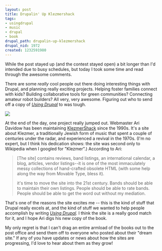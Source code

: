 ```yaml
--- 
layout: post
title: Drupalin' Up Klezmershack
tags: 
- usingdrupal
- music
- drupal
- book
drupal_path: drupalin-up-klezmershack
drupal_nid: 1972
created: 1232591980
---
```

While the post stayed up (and the contest stayed open) a bit longer than I'd intended due to busy schedules, but today I took some time and read through the awesome comments.



There are some <em>really</em> cool people out there doing interesting things with Drupal, and planning really exciting projects. Helping foster families connect with kids? Building collaborative tools for green communities? Connecting amateur robot builders? All very, very awesome. Figuring out who to send off a copy of <em><a href="http://www.amazon.com/exec/obidos/ASIN/0596515804/viaposit-20">Using Drupal</a></em> to was tough.



<a href="http://www.klezmershack.com">![](/files/klemzershack.png)</a>



At the end of the day, one project really jumped out. Webmaster Ari Davidow has been maintaining <a href="http://www.klezmershack.com">KlezmerShack</a> since the 1990s. It's a site about Klezmer, a traditionally Jewish form of music that spent a couple of centuries under the radar, and experienced a revival in the 1970s. (I'm no expert, but I think his dedication shows: the site was second only to Wikipedia when I googled for "Klezmer".) According to Ari:

<blockquote>[The site] contains reviews, band listings, an international calendar, a blog, articles, vendor listings--it is one of the most immaculately messy collections of hand-crafted obsolete HTML (with some help along the way from Movable Type, bless it).



it's time to move the site into the 21st century. Bands should be able to maintain their own listings. People should be able to rate bands. People should be able to get the word out without my mediation.</blockquote>



That's one of the reasons the site excites me -- this is the kind of stuff that Drupal really excels at, and the kind of stuff we wanted to help people accomplish by writing <em><a href="http://www.amazon.com/exec/obidos/ASIN/0596515804/viaposit-20">Using Drupal</a>.</em> I think the site is a really good match for it, and I hope Ari digs his new copy of the book.



My only regret is that I can't drag an entire armload of the books out to the post office and send them off to everyone who posted about their "dream site." If any of you have updates or news about how the sites are progressing, I'd love to hear about them as they grow!
